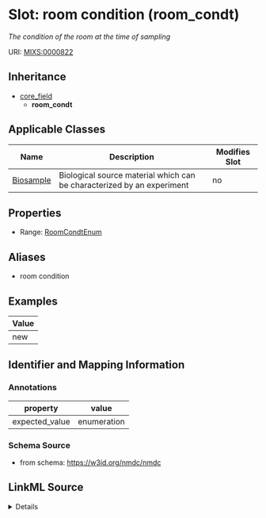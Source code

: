 # Slot: room condition (room_condt)


_The condition of the room at the time of sampling_



URI: [MIXS:0000822](https://w3id.org/mixs/0000822)




## Inheritance

* [core_field](core_field.md)
    * **room_condt**





## Applicable Classes

| Name | Description | Modifies Slot |
| --- | --- | --- |
[Biosample](Biosample.md) | Biological source material which can be characterized by an experiment |  no  |







## Properties

* Range: [RoomCondtEnum](RoomCondtEnum.md)



## Aliases


* room condition




## Examples

| Value |
| --- |
| new |

## Identifier and Mapping Information





### Annotations

| property | value |
| --- | --- |
| expected_value | enumeration || occurrence | 1 |



### Schema Source


* from schema: https://w3id.org/nmdc/nmdc




## LinkML Source

<details>
```yaml
name: room_condt
annotations:
  expected_value:
    tag: expected_value
    value: enumeration
  occurrence:
    tag: occurrence
    value: '1'
description: The condition of the room at the time of sampling
title: room condition
examples:
- value: new
from_schema: https://w3id.org/nmdc/nmdc
aliases:
- room condition
rank: 1000
is_a: core field
slot_uri: MIXS:0000822
multivalued: false
alias: room_condt
domain_of:
- Biosample
range: room_condt_enum

```
</details>